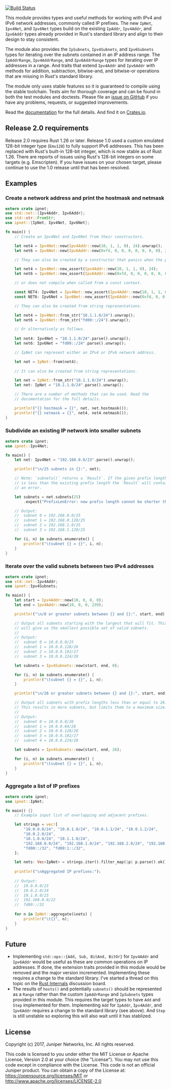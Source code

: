 [![Build Status](https://travis-ci.org/krisprice/ipnet.svg?branch=master)](https://travis-ci.org/krisprice/ipnet)

This module provides types and useful methods for working with IPv4 and IPv6 network addresses, commonly called IP prefixes. The new `IpNet`, `Ipv4Net`, and `Ipv6Net` types build on the existing `IpAddr`, `Ipv4Addr`, and `Ipv6Addr` types already provided in Rust's standard library and align to their design to stay consistent.

The module also provides the `IpSubnets`, `Ipv4Subnets`, and `Ipv6Subnets` types for iterating over the subnets contained in an IP address range. The `IpAddrRange`, `Ipv4AddrRange`, and `Ipv6AddrRange` types for iterating over IP addresses in a range. And traits that extend `Ipv4Addr` and `Ipv6Addr` with methods for addition, subtraction, bitwise-and, and bitwise-or operations that are missing in Rust's standard library.

The module only uses stable features so it is guaranteed to compile using the stable toolchain. Tests aim for thorough coverage and can be found in both the test modules and doctests. Please file an [issue on GitHub] if you have any problems, requests, or suggested improvements.

Read the [documentation] for the full details. And find it on [Crates.io].

[documentation]: https://docs.rs/ipnet/
[Crates.io]: https://crates.io/crates/ipnet
[issue on GitHub]: https://github.com/krisprice/ipnet/issues

## Release 2.0 requirements

Release 2.0 requires Rust 1.26 or later. Release 1.0 used a custom emulated 128-bit integer type (`Emu128`) to fully support IPv6 addresses. This has been replaced with Rust's built-in 128-bit integer, which is now stable as of Rust 1.26. There are reports of issues using Rust's 128-bit integers on some targets (e.g. Emscripten). If you have issues on your chosen target, please continue to use the 1.0 release until that has been resolved.

## Examples

### Create a network address and print the hostmask and netmask

```rust
extern crate ipnet;
use std::net::{Ipv4Addr, Ipv6Addr};
use std::str::FromStr;
use ipnet::{IpNet, Ipv4Net, Ipv6Net};

fn main() {
    // Create an Ipv4Net and Ipv6Net from their constructors.

    let net4 = Ipv4Net::new(Ipv4Addr::new(10, 1, 1, 0), 24).unwrap();
    let net6 = Ipv6Net::new(Ipv6Addr::new(0xfd, 0, 0, 0, 0, 0, 0, 0), 24).unwrap();

    // They can also be created by a constructor that panics when the prefix length is invalid,

    let net4 = Ipv4Net::new_assert(Ipv4Addr::new(10, 1, 1, 0), 24);
    let net6 = Ipv6Net::new_assert(Ipv6Addr::new(0xfd, 0, 0, 0, 0, 0, 0, 0), 24);

    // or does not compile when called from a const context.

    const NET4: Ipv4Net = Ipv4Net::new_assert(Ipv4Addr::new(10, 1, 1, 0), 24);
    const NET6: Ipv6Net = Ipv6Net::new_assert(Ipv6Addr::new(0xfd, 0, 0, 0, 0, 0, 0, 0), 24);

    // They can also be created from string representations.

    let net4 = Ipv4Net::from_str("10.1.1.0/24").unwrap();
    let net6 = Ipv6Net::from_str("fd00::/24").unwrap();

    // Or alternatively as follows.
    
    let net4: Ipv4Net = "10.1.1.0/24".parse().unwrap();
    let net6: Ipv6Net = "fd00::/24".parse().unwrap();

    // IpNet can represent either an IPv4 or IPv6 network address.

    let net = IpNet::from(net4);
    
    // It can also be created from string representations.

    let net = IpNet::from_str("10.1.1.0/24").unwrap();
    let net: IpNet = "10.1.1.0/24".parse().unwrap();

    // There are a number of methods that can be used. Read the
    // documentation for the full details.

    println!("{} hostmask = {}", net, net.hostmask());
    println!("{} netmask = {}", net4, net4.netmask());
}
```

### Subdivide an existing IP network into smaller subnets

```rust
extern crate ipnet;
use ipnet::Ipv4Net;

fn main() {
    let net: Ipv4Net = "192.168.0.0/23".parse().unwrap();

    println!("\n/25 subnets in {}:", net);

    // Note: `subnets()` returns a `Result`. If the given prefix length
    // is less than the existing prefix length the `Result` will contain
    // an error.

    let subnets = net.subnets(25)
        .expect("PrefixLenError: new prefix length cannot be shorter than existing");

    // Output:
    //  subnet 0 = 192.168.0.0/25
    //  subnet 1 = 192.168.0.128/25
    //  subnet 2 = 192.168.1.0/25
    //  subnet 3 = 192.168.1.128/25

    for (i, n) in subnets.enumerate() {
        println!("\tsubnet {} = {}", i, n);
    }
}
```

### Iterate over the valid subnets between two IPv4 addresses

```rust
extern crate ipnet;
use std::net::Ipv4Addr;
use ipnet::Ipv4Subnets;

fn main() {
    let start = Ipv4Addr::new(10, 0, 0, 0);
    let end = Ipv4Addr::new(10, 0, 0, 239);

    println!("\n/0 or greater subnets between {} and {}:", start, end);

    // Output all subnets starting with the largest that will fit. This
    // will give us the smallest possible set of valid subnets.
    //
    // Output:
    //  subnet 0 = 10.0.0.0/25
    //  subnet 1 = 10.0.0.128/26
    //  subnet 2 = 10.0.0.192/27
    //  subnet 3 = 10.0.0.224/28

    let subnets = Ipv4Subnets::new(start, end, 0);

    for (i, n) in subnets.enumerate() {
        println!("\tsubnet {} = {}", i, n);
    }

    println!("\n/26 or greater subnets between {} and {}:", start, end);

    // Output all subnets with prefix lengths less than or equal to 26.
    // This results in more subnets, but limits them to a maximum size.
    //
    // Output:
    //  subnet 0 = 10.0.0.0/26
    //  subnet 1 = 10.0.0.64/26
    //  subnet 2 = 10.0.0.128/26
    //  subnet 3 = 10.0.0.192/27
    //  subnet 4 = 10.0.0.224/28

    let subnets = Ipv4Subnets::new(start, end, 26);

    for (i, n) in subnets.enumerate() {
        println!("\tsubnet {} = {}", i, n);
    }
}
```

### Aggregate a list of IP prefixes

```rust
extern crate ipnet;
use ipnet::IpNet;

fn main() {}
    // Example input list of overlapping and adjacent prefixes.

    let strings = vec![
        "10.0.0.0/24", "10.0.1.0/24", "10.0.1.1/24", "10.0.1.2/24",
        "10.0.2.0/24",
        "10.1.0.0/24", "10.1.1.0/24",
        "192.168.0.0/24", "192.168.1.0/24", "192.168.2.0/24", "192.168.3.0/24",
        "fd00::/32", "fd00:1::/32",
    ];

    let nets: Vec<IpNet> = strings.iter().filter_map(|p| p.parse().ok()).collect();
    
    println!("\nAggregated IP prefixes:");
    
    // Output:
    //  10.0.0.0/23
    //  10.0.2.0/24
    //  10.1.0.0/23
    //  192.168.0.0/22
    //  fd00::/31
    
    for n in IpNet::aggregate(&nets) {
        println!("\t{}", n);
    }
}
```

## Future

* Implementing `std::ops::{Add, Sub, BitAnd, BitOr}` for `Ipv4Addr` and `Ipv6Addr` would be useful as these are common operations on IP addresses. If done, the extension traits provided in this module would be removed and the major version incremented. Implementing these requires a change to the standard library. I've started a thread on this topic on the [Rust Internals](https://internals.rust-lang.org/t/pre-rfc-implementing-add-sub-bitand-bitor-for-ipaddr-ipv4addr-ipv6addr/) discussion board.
* The results of `hosts()` and potentially `subnets()` should be represented as a `Range` rather than the custom `IpAddrRange` and `IpSubnets` types provided in this module. This requires the target types to have `Add` and `Step` implemented for them. Implementing `Add` for `IpAddr`, `Ipv4Addr`, and `Ipv6Addr` requires a change to the standard library (see above). And `Step` is still unstable so exploring this will also wait until it has stablized.

## License

Copyright (c) 2017, Juniper Networks, Inc. All rights reserved.

This code is licensed to you under either the MIT License or Apache License, Version 2.0 at your choice (the "License"). You may not use this code except in compliance with the License. This code is not an official Juniper product. You can obtain a copy of the License at: https://opensource.org/licenses/MIT or http://www.apache.org/licenses/LICENSE-2.0
